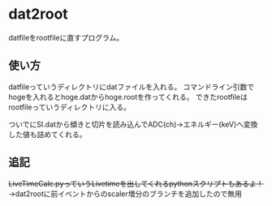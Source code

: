 # dat2root
datfileをrootfileに直すプログラム。

## 使い方
datfileっていうディレクトリにdatファイルを入れる。
コマンドライン引数でhogeを入れるとhoge.datからhoge.rootを作ってくれる。
できたrootfileはrootfileっていうディレクトリに入る。

ついでにSI.datから傾きと切片を読み込んでADC(ch)→エネルギー(keV)へ変換した値も詰めてくれる。

## 追記

~~LiveTimeCalc.pyっていうLivetimeを出してくれるpythonスクリプトもあるよ！~~
→dat2rootに前イベントからのscaler増分のブランチを追加したので無用
